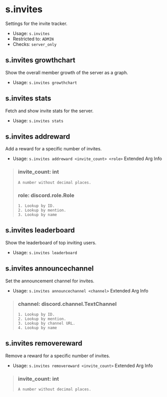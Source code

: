 # s.invites
Settings for the invite tracker.<br/>
 - Usage: `s.invites`
 - Restricted to: `ADMIN`
 - Checks: `server_only`
## s.invites growthchart
Show the overall member growth of the server as a graph.<br/>
 - Usage: `s.invites growthchart`
## s.invites stats
Fetch and show invite stats for the server.<br/>
 - Usage: `s.invites stats`
## s.invites addreward
Add a reward for a specific number of invites.<br/>
 - Usage: `s.invites addreward <invite_count> <role>`
Extended Arg Info
> ### invite_count: int
> ```
> A number without decimal places.
> ```
> ### role: discord.role.Role
> 
> 
>     1. Lookup by ID.
>     2. Lookup by mention.
>     3. Lookup by name
> 
>     
## s.invites leaderboard
Show the leaderboard of top inviting users.<br/>
 - Usage: `s.invites leaderboard`
## s.invites announcechannel
Set the announcement channel for invites.<br/>
 - Usage: `s.invites announcechannel <channel>`
Extended Arg Info
> ### channel: discord.channel.TextChannel
> 
> 
>     1. Lookup by ID.
>     2. Lookup by mention.
>     3. Lookup by channel URL.
>     4. Lookup by name
> 
>     
## s.invites removereward
Remove a reward for a specific number of invites.<br/>
 - Usage: `s.invites removereward <invite_count>`
Extended Arg Info
> ### invite_count: int
> ```
> A number without decimal places.
> ```
